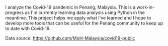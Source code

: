 I analyze the Covid-19 pandemic in Penang, Malaysia. This is a work-in-progress as I'm currently learning data analysis using Python in the meantime. This project helps me apply what I've learned and I hope to develop more tools that can be useful for the Penang community to keep up to date with Covid-19.

Data source: https://github.com/MoH-Malaysia/covid19-public
